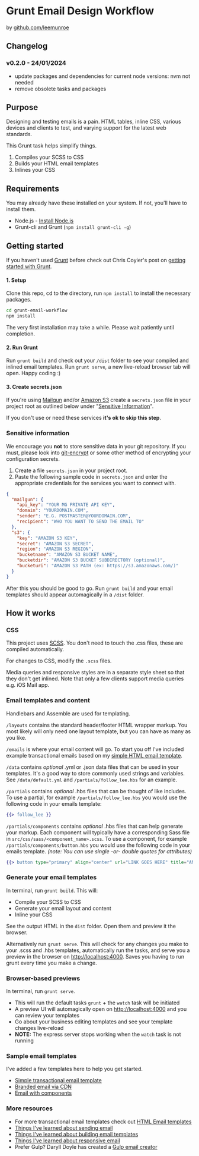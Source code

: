# Grunt Email Design Workflow
by [github.com/leemunroe](https://github.com/leemunroe/grunt-email-workflow)

## Changelog 

### v0.2.0 - 24/01/2024

* update packages and dependencies for current node versions: nvm not needed
* remove obsolete tasks and packages

## Purpose

Designing and testing emails is a pain. HTML tables, inline CSS, various devices and clients to test, and varying support for the latest web standards.

This Grunt task helps simplify things.

1. Compiles your SCSS to CSS
2. Builds your HTML email templates
3. Inlines your CSS

## Requirements

You may already have these installed on your system. If not, you'll have to install them.

* Node.js - [Install Node.js](https://github.com/joyent/node/wiki/Installing-Node.js-via-package-manager)
* Grunt-cli and Grunt (`npm install grunt-cli -g`)

## Getting started

If you haven't used [Grunt](http://gruntjs.com/) before check out Chris Coyier's post on [getting started with Grunt](http://24ways.org/2013/grunt-is-not-weird-and-hard/).

#### 1. Setup

Clone this repo, cd to the directory, run `npm install` to install the necessary packages.

```sh
cd grunt-email-workflow
npm install
```

The very first installation may take a while. Please wait patiently until completion.

#### 2. Run Grunt

Run `grunt build` and check out your `/dist` folder to see your compiled and inlined email templates.
Run `grunt serve`, a new live-reload browser tab will open. Happy coding :)

#### 3. Create secrets.json

If you're using [Mailgun](https://www.mailgun.com/) and/or [Amazon S3](https://aws.amazon.com/s3/) create a `secrets.json` file in your project root as outlined below under "[Sensitive Information](#sensitive-information)".

If you don't use or need these services **it's ok to skip this step**.

### Sensitive information

We encourage you __not__ to store sensitive data in your git repository. If you must, please look into [git-encrypt](https://github.com/shadowhand/git-encrypt) or some other method of encrypting your configuration secrets.

1. Create a file `secrets.json` in your project root.
2. Paste the following sample code in `secrets.json` and enter the appropriate credentials for the services you want to connect with.

```json
{
  "mailgun": {
    "api_key": "YOUR MG PRIVATE API KEY",
    "domain": "YOURDOMAIN.COM",
    "sender": "E.G. POSTMASTER@YOURDOMAIN.COM",
    "recipient": "WHO YOU WANT TO SEND THE EMAIL TO"
  },
  "s3": {
    "key": "AMAZON S3 KEY",
    "secret": "AMAZON S3 SECRET",
    "region": "AMAZON S3 REGION",
    "bucketname": "AMAZON S3 BUCKET NAME",
    "bucketdir": "AMAZON S3 BUCKET SUBDIRECTORY (optional)",
    "bucketuri": "AMAZON S3 PATH (ex: https://s3.amazonaws.com/)"
  }
}
```

After this you should be good to go. Run `grunt build` and your email templates should appear automagically in a `/dist` folder.

## How it works

### CSS

This project uses [SCSS](http://sass-lang.com/). You don't need to touch the .css files, these are compiled automatically.

For changes to CSS, modify the `.scss` files.

Media queries and responsive styles are in a separate style sheet so that they don't get inlined. Note that only a few clients support media queries e.g. iOS Mail app.

### Email templates and content

Handlebars and Assemble are used for templating.

`/layouts` contains the standard header/footer HTML wrapper markup. You most likely will only need one layout template, but you can have as many as you like.

`/emails` is where your email content will go. To start you off I've included example transactional emails based on my [simple HTML email template](https://github.com/leemunroe/html-email-template).

`/data` contains _optional_ .yml or .json data files that can be used in your templates. It's a good way to store commonly used strings and variables. See `/data/default.yml` and `/partials/follow_lee.hbs` for an example.

`/partials` contains _optional_ .hbs files that can be thought of like includes. To use a partial, for example `/partials/follow_lee.hbs` you would use the following code in your emails template:

```hbs
{{> follow_lee }}
```

`/partials/components` contains _optional_ .hbs files that can help generate your markup. Each component will typically have a corresponding Sass file in `src/css/sass/<component_name>.scss`. To use a component, for example `/partials/components/button.hbs` you would use the following code in your emails template. _(note: You can use single -or- double quotes for attributes)_

```hbs
{{> button type="primary" align="center" url="LINK GOES HERE" title="ANCHOR TEXT GOES HERE" }}
```

### Generate your email templates

In terminal, run `grunt build`. This will:

* Compile your SCSS to CSS
* Generate your email layout and content
* Inline your CSS

See the output HTML in the `dist` folder. Open them and preview it the browser.

Alternatively run `grunt serve`. This will check for any changes you make to your .scss and .hbs templates, automatically run the tasks, and serve you a preview in the browser on [http://localhost:4000](http://localhost:4000). Saves you having to run grunt every time you make a change.

### Browser-based previews

In terminal, run `grunt serve`.

* This will run the default tasks `grunt` + the `watch` task will be initiated
* A preview UI will automagically open on [http://localhost:4000](http://localhost:4000) and you can review your templates
* Go about your business editing templates and see your template changes live-reload
* __NOTE:__ The express server stops working when the `watch` task is not running


### Sample email templates

I've added a few templates here to help you get started.

* [Simple transactional email template](http://leemunroe.github.io/grunt-email-workflow/dist/transaction.html)
* [Branded email via CDN](http://leemunroe.github.io/grunt-email-workflow/dist/branded.html)
* [Email with components](http://leemunroe.github.io/grunt-email-workflow/dist/components.html)

### More resources

* For more transactional email templates check out [HTML Email templates](https://htmlemail.io)
* [Things I've learned about sending email](http://www.leemunroe.com/sending-email-designers-developers/)
* [Things I've learned about building email templates](http://www.leemunroe.com/building-html-email/)
* [Things I've learned about responsive email](https://www.leemunroe.com/responsive-email-design/)
* Prefer Gulp? Daryll Doyle has created a [Gulp email creator](https://github.com/darylldoyle/Gulp-Email-Creator)
